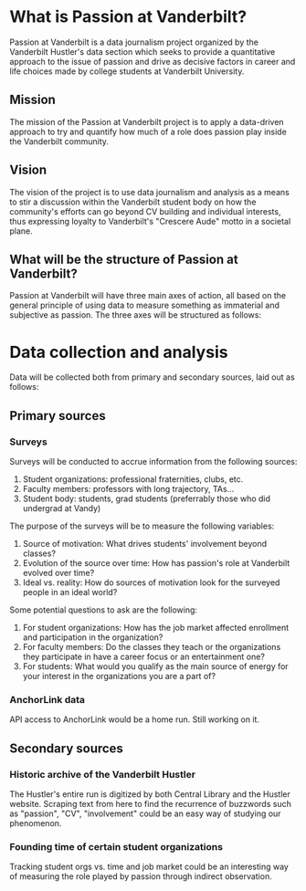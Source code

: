 # What is Passion at Vanderbilt?

Passion at Vanderbilt is a data journalism project organized by the Vanderbilt Hustler's data section which seeks to provide a quantitative approach to the issue of passion and drive as decisive factors in career and life choices made by college students at Vanderbilt University.

## Mission

The mission of the Passion at Vanderbilt project is to apply a data-driven approach to try and quantify how much of a role does passion play inside the Vanderbilt community.

## Vision

The vision of the project is to use data journalism and analysis as a means to stir a discussion within the Vanderbilt student body on how the community's efforts can go beyond CV building and individual interests, thus expressing loyalty to Vanderbilt's "Crescere Aude" motto in a societal plane.

## What will be the structure of Passion at Vanderbilt?

Passion at Vanderbilt will have three main axes of action, all based on the general principle of using data to measure something as immaterial and subjective as passion. The three axes will be structured as follows:

# Data collection and analysis

Data will be collected both from primary and secondary sources, laid out as follows:

## Primary sources

### Surveys

Surveys will be conducted to accrue information from the following sources:

1. Student organizations: professional fraternities, clubs, etc.
2. Faculty members: professors with long trajectory, TAs...
3. Student body: students, grad students (preferrably those who did undergrad at Vandy)

The purpose of the surveys will be to measure the following variables:

1. Source of motivation: What drives students' involvement beyond classes?
2. Evolution of the source over time: How has passion's role at Vanderbilt evolved over time?
3. Ideal vs. reality: How do sources of motivation look for the surveyed people in an ideal world?

Some potential questions to ask are the following:

1. For student organizations: How has the job market affected enrollment and participation in the organization?
2. For faculty members: Do the classes they teach or the organizations they participate in have a career focus or an entertainment one?
3. For students: What would you qualify as the main source of energy for your interest in the organizations you are a part of?

### AnchorLink data

API access to AnchorLink would be a home run. Still working on it.

## Secondary sources

### Historic archive of the Vanderbilt Hustler

The Hustler's entire run is digitized by both Central Library and the Hustler website. Scraping text from here to find the recurrence of buzzwords such as "passion", "CV", "involvement" could be an easy way of studying our phenomenon.

### Founding time of certain student organizations

Tracking student orgs vs. time and job market could be an interesting way of measuring the role played by passion through indirect observation.


